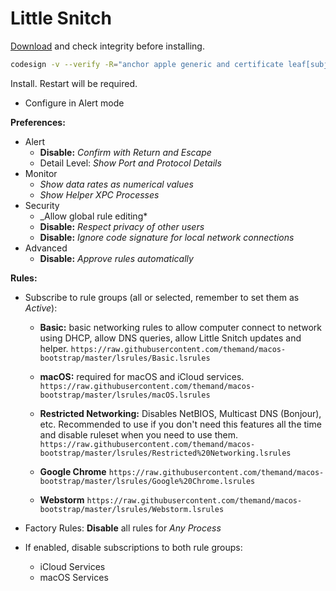 # Little Snitch

[Download](https://www.obdev.at/products/littlesnitch/download.html) and check integrity before installing.

```bash
codesign -v --verify -R="anchor apple generic and certificate leaf[subject.OU] = MLZF7K7B5R" ~/Downloads/LittleSnitch*.dmg
```

Install. Restart will be required.
* Configure in Alert mode

**Preferences:**

* Alert
    * **Disable:** _Confirm with Return and Escape_
    * Detail Level: _Show Port and Protocol Details_
* Monitor
    * _Show data rates as numerical values_
    * _Show Helper XPC Processes_
* Security
    * _Allow global rule editing*
    * **Disable:** _Respect privacy of other users_ 
    * **Disable:** _Ignore code signature for local network connections_
* Advanced
    * **Disable:** _Approve rules automatically_
    
**Rules:**

* Subscribe to rule groups (all or selected, remember to set them as _Active_):

    * **Basic:** basic networking rules to allow computer connect to network using DHCP, allow DNS queries, allow Little Snitch updates and helper. 
    `https://raw.githubusercontent.com/themand/macos-bootstrap/master/lsrules/Basic.lsrules`

    * **macOS:** required for macOS and iCloud services.
    `https://raw.githubusercontent.com/themand/macos-bootstrap/master/lsrules/macOS.lsrules`

    * **Restricted Networking:** Disables NetBIOS, Multicast DNS (Bonjour), etc. Recommended to use if you don't need this features all the time and disable ruleset when you need to use them. 
    `https://raw.githubusercontent.com/themand/macos-bootstrap/master/lsrules/Restricted%20Networking.lsrules`

    * **Google Chrome**
    `https://raw.githubusercontent.com/themand/macos-bootstrap/master/lsrules/Google%20Chrome.lsrules`

    * **Webstorm**
    `https://raw.githubusercontent.com/themand/macos-bootstrap/master/lsrules/Webstorm.lsrules`
    
* Factory Rules: **Disable** all rules for _Any Process_
* If enabled, disable subscriptions to both rule groups:
    * iCloud Services
    * macOS Services
